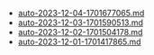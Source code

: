 * [auto-2023-12-04-1701677065.md](/docs/202312/auto-2023-12-04-1701677065.md)
* [auto-2023-12-03-1701590513.md](/docs/202312/auto-2023-12-03-1701590513.md)
* [auto-2023-12-02-1701504178.md](/docs/202312/auto-2023-12-02-1701504178.md)
* [auto-2023-12-01-1701417865.md](/docs/202312/auto-2023-12-01-1701417865.md)
